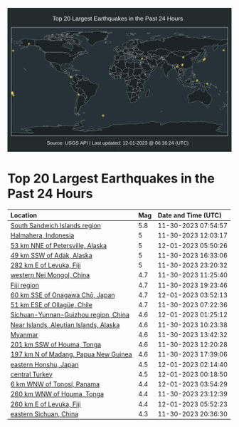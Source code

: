 ![Map](./map.png)

# Top 20 Largest Earthquakes in the Past 24 Hours

| Location | Mag | Date and Time (UTC) |
|:---|:---|:---|
| [South Sandwich Islands region](https://earthquake.usgs.gov/earthquakes/eventpage/us7000leqe) | 5.8 | 11-30-2023 07:54:57 |
| [Halmahera, Indonesia](https://earthquake.usgs.gov/earthquakes/eventpage/us7000lerv) | 5 | 11-30-2023 12:03:17 |
| [53 km NNE of Petersville, Alaska](https://earthquake.usgs.gov/earthquakes/eventpage/ak023fe4b796) | 5 | 12-01-2023 05:50:26 |
| [49 km SSW of Adak, Alaska](https://earthquake.usgs.gov/earthquakes/eventpage/us7000leuk) | 5 | 11-30-2023 16:33:06 |
| [282 km E of Levuka, Fiji](https://earthquake.usgs.gov/earthquakes/eventpage/us7000leyn) | 5 | 11-30-2023 23:20:32 |
| [western Nei Mongol, China](https://earthquake.usgs.gov/earthquakes/eventpage/us7000lerp) | 4.7 | 11-30-2023 11:25:40 |
| [Fiji region](https://earthquake.usgs.gov/earthquakes/eventpage/us7000lex8) | 4.7 | 11-30-2023 19:23:46 |
| [60 km SSE of Onagawa Chō, Japan](https://earthquake.usgs.gov/earthquakes/eventpage/us7000lf01) | 4.7 | 12-01-2023 03:52:13 |
| [51 km ESE of Ollagüe, Chile](https://earthquake.usgs.gov/earthquakes/eventpage/us7000leqc) | 4.7 | 11-30-2023 07:22:36 |
| [Sichuan-Yunnan-Guizhou region, China](https://earthquake.usgs.gov/earthquakes/eventpage/us7000lezh) | 4.6 | 12-01-2023 01:25:12 |
| [Near Islands, Aleutian Islands, Alaska](https://earthquake.usgs.gov/earthquakes/eventpage/us7000lern) | 4.6 | 11-30-2023 10:23:38 |
| [Myanmar](https://earthquake.usgs.gov/earthquakes/eventpage/us7000les7) | 4.6 | 11-30-2023 13:42:32 |
| [201 km SSW of Houma, Tonga](https://earthquake.usgs.gov/earthquakes/eventpage/us7000lerx) | 4.6 | 11-30-2023 12:20:28 |
| [197 km N of Madang, Papua New Guinea](https://earthquake.usgs.gov/earthquakes/eventpage/us7000leuv) | 4.6 | 11-30-2023 17:39:06 |
| [eastern Honshu, Japan](https://earthquake.usgs.gov/earthquakes/eventpage/us7000lezm) | 4.5 | 12-01-2023 02:14:40 |
| [central Turkey](https://earthquake.usgs.gov/earthquakes/eventpage/us7000leyu) | 4.5 | 12-01-2023 00:18:50 |
| [6 km WNW of Tonosí, Panama](https://earthquake.usgs.gov/earthquakes/eventpage/us7000lf03) | 4.4 | 12-01-2023 03:54:29 |
| [260 km WNW of Houma, Tonga](https://earthquake.usgs.gov/earthquakes/eventpage/us7000leyk) | 4.4 | 11-30-2023 23:12:39 |
| [260 km E of Levuka, Fiji](https://earthquake.usgs.gov/earthquakes/eventpage/us7000lf15) | 4.4 | 12-01-2023 05:52:23 |
| [eastern Sichuan, China](https://earthquake.usgs.gov/earthquakes/eventpage/us7000ley0) | 4.3 | 11-30-2023 20:36:30 |
